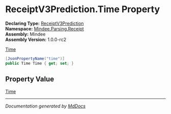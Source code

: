 ﻿<!--  
  <auto-generated>   
    The contents of this file were generated by a tool.  
    Changes to this file may be list if the file is regenerated  
  </auto-generated>   
-->

# ReceiptV3Prediction.Time Property

**Declaring Type:** [ReceiptV3Prediction](../index.md)  
**Namespace:** [Mindee.Parsing.Receipt](../../index.md)  
**Assembly:** Mindee  
**Assembly Version:** 1.0.0\-rc2

[Time](../../Time/index.md)

```csharp
[JsonPropertyName("time")]
public Time Time { get; set; }
```

## Property Value

[Time](../../Time/index.md)

___

*Documentation generated by [MdDocs](https://github.com/ap0llo/mddocs)*
